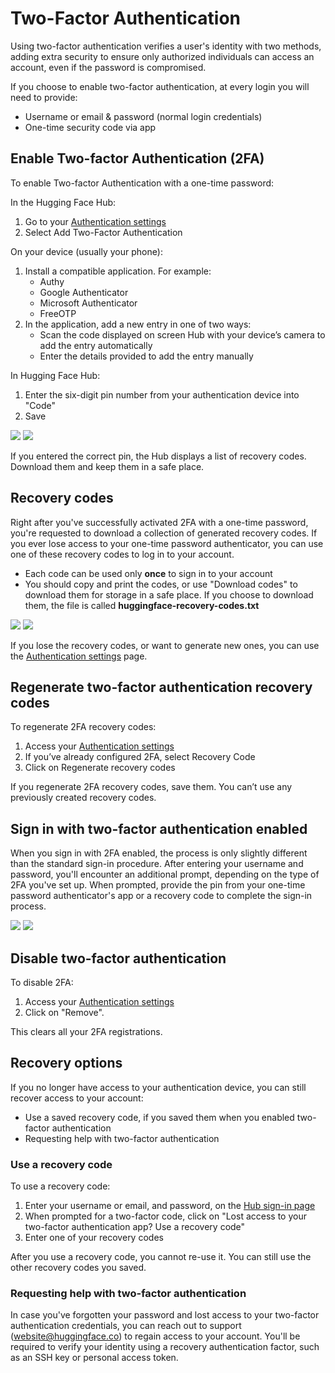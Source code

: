 # Two-Factor Authentication

Using two-factor authentication verifies a user's identity with two methods, adding extra security to ensure only authorized individuals can access an account, even if the password is compromised.

If you choose to enable two-factor authentication, at every login you will need to provide:
- Username or email & password (normal login credentials)
- One-time security code via app

## Enable Two-factor Authentication (2FA)

To enable Two-factor Authentication with a one-time password:

In the Hugging Face Hub:
1. Go to your [Authentication settings](https://hf.co/settings/authentication)
2. Select Add Two-Factor Authentication

On your device (usually your phone):
1. Install a compatible application. For example:
    - Authy
    - Google Authenticator
    - Microsoft Authenticator
    - FreeOTP
2. In the application, add a new entry in one of two ways:
    - Scan the code displayed on screen Hub with your device’s camera to add the entry automatically
    - Enter the details provided to add the entry manually

In Hugging Face Hub:
1. Enter the six-digit pin number from your authentication device into "Code"
2. Save

<div class="flex justify-center">
    <img class="block dark:hidden" src="https://huggingface.co/datasets/huggingface/documentation-images/resolve/main/hub/two-fa/settings.png"/>
    <img class="hidden dark:block" src="https://huggingface.co/datasets/huggingface/documentation-images/resolve/main/hub/two-fa/settings-dark.png" />
</div>

If you entered the correct pin, the Hub displays a list of recovery codes. Download them and keep them in a safe place.

## Recovery codes

Right after you've successfully activated 2FA with a one-time password, you're requested to download a collection of generated recovery codes. If you ever lose access to your one-time password authenticator, you can use one of these recovery codes to log in to your account.

- Each code can be used only **once** to sign in to your account
- You should copy and print the codes, or use "Download codes" to download them for storage in a safe place. If you choose to download them, the file is called **huggingface-recovery-codes.txt**

<div class="flex justify-center">
    <img class="block dark:hidden" src="https://huggingface.co/datasets/huggingface/documentation-images/resolve/main/hub/two-fa/recovery-codes.png"/>
    <img class="hidden dark:block" src="https://huggingface.co/datasets/huggingface/documentation-images/resolve/main/hub/two-fa/recovery-codes-dark.png" />
</div>

If you lose the recovery codes, or want to generate new ones, you can use the [Authentication settings](https://hf.co/settings/authentication) page.

## Regenerate two-factor authentication recovery codes

To regenerate 2FA recovery codes:
1. Access your [Authentication settings](https://hf.co/settings/authentication)
2. If you’ve already configured 2FA, select Recovery Code
3. Click on Regenerate recovery codes

<Tip warning={true}>
If you regenerate 2FA recovery codes, save them. You can’t use any previously created recovery codes.
</Tip>

## Sign in with two-factor authentication enabled

When you sign in with 2FA enabled, the process is only slightly different than the standard sign-in procedure. After entering your username and password, you'll encounter an additional prompt, depending on the type of 2FA you've set up. When prompted, provide the pin from your one-time password authenticator's app or a recovery code to complete the sign-in process.

<div class="flex justify-center">
    <img class="block dark:hidden" src="https://huggingface.co/datasets/huggingface/documentation-images/resolve/main/hub/two-fa/totp-confirm.png"/>
    <img class="hidden dark:block" src="https://huggingface.co/datasets/huggingface/documentation-images/resolve/main/hub/two-fa/totp-confirm-dark.png" />
</div>

## Disable two-factor authentication

To disable 2FA:
1. Access your [Authentication settings](https://hf.co/settings/authentication)
2. Click on "Remove".

This clears all your 2FA registrations.

## Recovery options

If you no longer have access to your authentication device, you can still recover access to your account:

- Use a saved recovery code, if you saved them when you enabled two-factor authentication
- Requesting help with two-factor authentication

### Use a recovery code

To use a recovery code:
1. Enter your username or email, and password, on the [Hub sign-in page](https://hf.co/login)
2. When prompted for a two-factor code, click on "Lost access to your two-factor authentication app? Use a recovery code"
3. Enter one of your recovery codes

After you use a recovery code, you cannot re-use it. You can still use the other recovery codes you saved.

### Requesting help with two-factor authentication

In case you've forgotten your password and lost access to your two-factor authentication credentials, you can reach out to support (website@huggingface.co) to regain access to your account. You'll be required to verify your identity using a recovery authentication factor, such as an SSH key or personal access token.